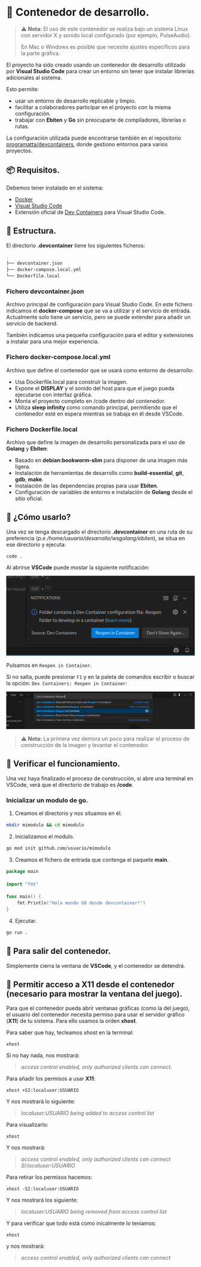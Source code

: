 # 🐳 Contenedor de desarrollo.
> ⚠️ **Nota:** El uso de este contenedor se realiza bajo un sistema Linux con servidor X y sonido local configurado (por ejemplo, PulseAudio).
>
> En Mac o Windows es posible que necesite ajustes específicos para la parte gráfica.

El proyecto ha sido creado usando un contenedor de desarrollo utilizado por **Visual Studio Code** para crear un entorno sin tener que instalar librerías adicionales al sistema.

Esto permite:
* usar un entorno de desarrollo replicable y limpio.
* facilitar a colaboradores participar en el proyecto con la misma configuración.
* trabajar con **Ebiten** y **Go** sin preocuparte de compiladores, librerías o rutas.

La configuración utilizada puede encontrarse también en el repositorio [programatta/devcontainers](https://github.com/programatta/devcontainers/tree/master/goebitendevcontainer), donde gestiono entornos para varios proyectos.


## 📦 Requisitos.
Debemos tener instalado en el sistema:
* [Docker](https://www.docker.com/) 
* [Visual Studio Code](https://code.visualstudio.com/)
* Extensión oficial de [Dev Containers](https://marketplace.visualstudio.com/items?itemName=ms-vscode-remote.remote-containers) para Visual Studio Code.


## 📁 Estructura.
El directorio **.devcontainer** tiene los siguientes ficheros:
~~~bash
.
├── devcontainer.json 
├── docker-compose.local.yml
└── Dockerfile.local
~~~

### Fichero devcontainer.json
Archivo principal de configuración para Visual Studio Code. En este fichero indicamos el **docker-compose** que se va a utilizar y el servicio de entrada. Actualmente solo tiene un servicio, pero se puede extender para añadir un servicio de backend.

También indicamos una pequeña configuración para el editor y extensiones a instalar para una mejor experiencia. 

### Fichero docker-compose.local.yml
Archivo que define el contenedor que se usará como entorno de desarrollo:
* Usa Dockerfile.local para construir la imagen.
* Expone el **DISPLAY** y el sonido del host para que el juego pueda ejecutarse con interfaz gráfica.
* Monta el proyecto completo en /code dentro del contenedor.
* Utiliza **sleep infinity** como comando principal, permitiendo que el contenedor esté en espera mientras se trabaja en él desde VSCode.


### Fichero Dockerfile.local
Archivo que define la imagen de desarrollo personalizada para el uso de **Golang** y **Ebiten**:
* Basado en **debian:bookworm-slim** para disponer de una imagen más ligera.
* Instalación de herramientas de desarrollo como **build-essential**, **git**, **gdb**, **make**.
* Instalación de las dependencias propias para usar **Ebiten**.
* Configuración de variables de entorno e instalación de **Golang** desde el sitio oficial.


## 🚀 ¿Cómo usarlo?
Una vez se tenga descargado el directorio **.devcontainer** en una ruta de su preferencia (_p.e /home/usuario/desarrollo/wsgolang/ebiten_), se situa en ese directorio y ejecuta:

~~~shell
code .
~~~

Al abrirse **VSCode** puede mostar la siguiente notificación:

![Notificación](images/vscode_notificacion.png)

Pulsamos en `Reopen in Container`.

Si no salta, puede presionar `F1` y en la paleta de comandos escribir o buscar la opción: `Dev Containers: Reopen in Container`:

![Paleta de comandos](images/vscode_paletacomandos.png)

> ⚠️ **Nota:** La primera vez demora un poco para realizar el proceso de construcción de la imagen y levantar el contenedor.

## 🧪 Verificar el funcionamiento.
Una vez haya finalizado el proceso de construcción, si abre una terminal en VSCode, verá que el directorio de trabajo es **/code**.

### Inicializar un modulo de go.
1. Creamos el directorio y nos situamos en él.
~~~bash
mkdir mimodulo && cd mimodulo
~~~

2. Inicializamos el modulo.
~~~bash
go mod init github.com/usuario/mimodulo
~~~

3. Creamos el fichero de entrada que contenga el paquete __main__.
~~~go
package main

import "fmt"

func main() {
	fmt.Println("Hola mundo GO desde devcontainer!")
}
~~~

4. Ejecutar.
~~~bash
go run .
~~~

## 🧹 Para salir del contenedor.
Simplemente cierra la ventana de **VSCode**, y el contenedor se detendrá.


## 🤔 Permitir acceso a X11 desde el contenedor (necesario para mostrar la ventana del juego).
Para que el contenedor pueda abrir ventanas gráficas (como la del juego), el usuario del contenedor necesita permiso para usar el servidor gráfico (**X11**) de tu sistema. Para ello usamos la orden __xhost__.

Para saber que hay, tecleamos xhost en la terminal:
~~~shell
xhost
~~~

Si no hay nada, nos mostrará:
>_access control enabled, only authorized clients can connect_.

Para añadir los permisos a usar **X11**:
~~~shell
xhost +SI:localuser:USUARIO
~~~

Y nos mostrará lo siguiente:
>_localuser:USUARIO being added to access control list_

Para visualizarlo:
~~~shell
xhost
~~~

Y nos mostrará:
>_access control enabled, only authorized clients can connect
SI:localuser:USUARIO_

Para retirar los permisos hacemos:
~~~
xhost -SI:localuser:USUARIO
~~~

Y nos mostrará los siguiente:
>_localuser:USUARIO being removed from access control list_

Y para verificar que todo está como inicalmente lo teníamos:
~~~
xhost
~~~
y nos mostrará:
>_access control enabled, only authorized clients can connect_
